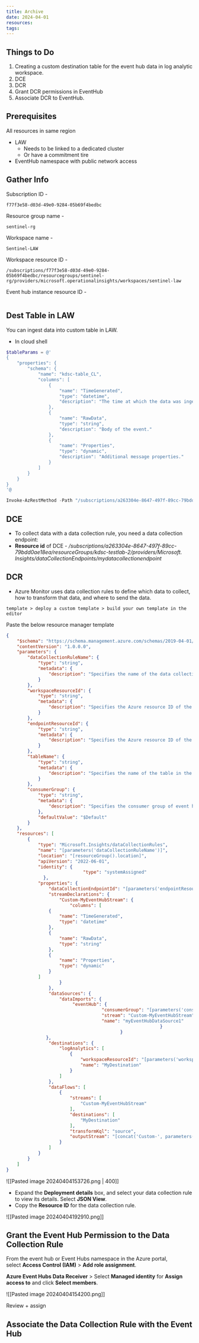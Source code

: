 ```yaml
---
title: Archive
date: 2024-04-01
resources: 
tags:
---
```


## Things to Do

1. Creating a custom destination table for the event hub data in log analytic workspace.
2. DCE
3. DCR
4. Grant DCR permissions in EventHub
5. Associate DCR to EventHub.

## Prerequisites

All resources in same region

- LAW
	- Needs to be linked to a dedicated cluster
	- Or have a commitment tire
- EventHub namespace with public network access

## Gather Info

Subscription ID - 
```
f77f3e58-d03d-49e0-9284-05b69f4bedbc
```

Resource group name - 
```
sentinel-rg
```

Workspace name - 
```
Sentinel-LAW
```

Workspace resource ID - 
```
/subscriptions/f77f3e58-d03d-49e0-9284-05b69f4bedbc/resourcegroups/sentinel-rg/providers/microsoft.operationalinsights/workspaces/sentinel-law
```

Event hub instance resource ID - 
```

```

## Dest Table in LAW

You can ingest data into custom table in LAW.

- In cloud shell

```powershell
$tableParams = @'
{
    "properties": {
        "schema": {
            "name": "kdsc-table_CL",
            "columns": [
                {
                    "name": "TimeGenerated",
                    "type": "datetime",
                    "description": "The time at which the data was ingested."
                },
                {
                    "name": "RawData",
                    "type": "string",
                    "description": "Body of the event."
                },
                {
                    "name": "Properties",
                    "type": "dynamic",
                    "description": "Additional message properties."
                }
            ]
        }
    }
}
'@

Invoke-AzRestMethod -Path "/subscriptions/a263304e-8647-497f-89cc-79bdd0ae18ea/resourcegroups/kdsc-testlab-2/providers/microsoft.operationalinsights/workspaces/log-workspace-src/tables/kdsc-table_CL?api-version=2021-12-01-preview" -Method PUT -payload $tableParams
```

## DCE

- To collect data with a data collection rule, you need a data collection endpoint:
- **Resource id** of DCE - */subscriptions/a263304e-8647-497f-89cc-79bdd0ae18ea/resourceGroups/kdsc-testlab-2/providers/Microsoft. Insights/dataCollectionEndpoints/mydatacollectionendpoint*

## DCR

- Azure Monitor uses data collection rules to define which data to collect, how to transform that data, and where to send the data.

`template > deploy a custom template > build your own template in the editor`

Paste the below resource manager template

```json
{
    "$schema": "https://schema.management.azure.com/schemas/2019-04-01/deploymentTemplate.json#",
    "contentVersion": "1.0.0.0",
    "parameters": {
        "dataCollectionRuleName": {
            "type": "string",
            "metadata": {
                "description": "Specifies the name of the data collection Rule to create."
            }
        },
        "workspaceResourceId": {
            "type": "string",
            "metadata": {
                "description": "Specifies the Azure resource ID of the Log Analytics workspace to use."
            }
        },
        "endpointResourceId": {
            "type": "string",
            "metadata": {
                "description": "Specifies the Azure resource ID of the data collection endpoint to use."
            }
        },
        "tableName": {
            "type": "string",
            "metadata": {
                "description": "Specifies the name of the table in the workspace."
            }
        },
        "consumerGroup": {
            "type": "string",
            "metadata": {
                "description": "Specifies the consumer group of event hub."
            },
            "defaultValue": "$Default"
        }
    },
    "resources": [
        {
            "type": "Microsoft.Insights/dataCollectionRules",
            "name": "[parameters('dataCollectionRuleName')]",
            "location": "[resourceGroup().location]", 
            "apiVersion": "2022-06-01",
            "identity": {
                             "type": "systemAssigned"
              },
            "properties": {
                "dataCollectionEndpointId": "[parameters('endpointResourceId')]",
                "streamDeclarations": {
                    "Custom-MyEventHubStream": {
                        "columns": [
                {
                    "name": "TimeGenerated",
                    "type": "datetime"
                },
                {
                    "name": "RawData",
                    "type": "string"
                },
                {
                    "name": "Properties",
                    "type": "dynamic"
                }
            ]
                    }
                },
                "dataSources": {
                    "dataImports": {
                         "eventHub": {
                                    "consumerGroup": "[parameters('consumerGroup')]",
                                    "stream": "Custom-MyEventHubStream",
                                    "name": "myEventHubDataSource1"
                                                          }
                                           }
               },
                "destinations": {
                    "logAnalytics": [
                        {
                            "workspaceResourceId": "[parameters('workspaceResourceId')]",
                            "name": "MyDestination"
                        }
                    ]
                },
                "dataFlows": [
                    {
                        "streams": [
                            "Custom-MyEventHubStream"
                        ],
                        "destinations": [
                            "MyDestination"
                        ],
                        "transformKql": "source",
                        "outputStream": "[concat('Custom-', parameters('tableName'))]"
                    }
                ]
            }
        }
    ]
}
```

![[Pasted image 20240404153726.png | 400]]

- Expand the **Deployment details** box, and select your data collection rule to view its details. Select **JSON View**.
- Copy the **Resource ID** for the data collection rule.

![[Pasted image 20240404192910.png]]

## Grant the Event Hub Permission to the Data Collection Rule

From the event hub or Event Hubs namespace in the Azure portal, select **Access Control (IAM)** > **Add role assignment**.

**Azure Event Hubs Data Receiver** > Select **Managed identity** for **Assign access to** and click **Select members**.

![[Pasted image 20240404154200.png]]

Review + assign

## Associate the Data Collection Rule with the Event Hub

